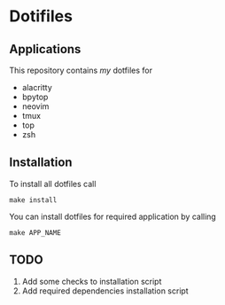 # Dotifiles

## Applications
This repository contains _my_ dotfiles for

  * alacritty
  * bpytop
  * neovim
  * tmux
  * top
  * zsh

## Installation
To install all dotfiles call
```
make install
```

You can install dotfiles for required application by calling
```
make APP_NAME
```

## TODO

  1. Add some checks to installation script
  2. Add required dependencies installation script
